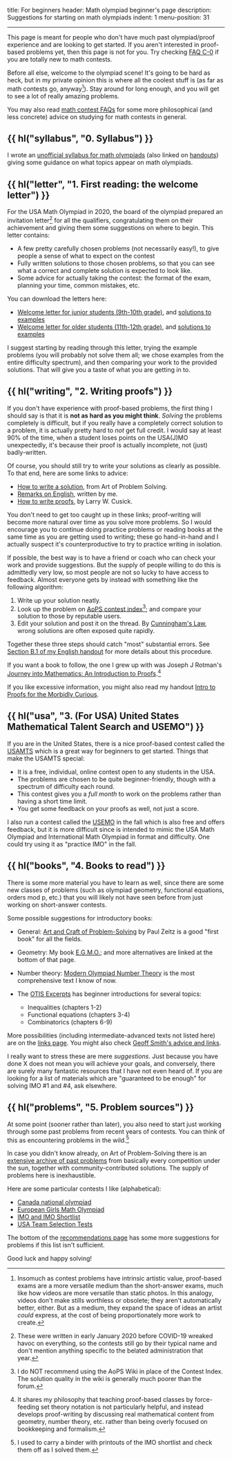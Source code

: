 title: For beginners
header: Math olympiad beginner's page
description: Suggestions for starting on math olympiads
indent: 1
menu-position: 31

---

This page is meant for people who don't have much
past olympiad/proof experience and are looking to get started.
If you aren't interested in proof-based problems yet,
then this page is not for you.
Try checking [FAQ C-0](faq-contest.html#C-0)
if you are totally new to math contests.

Before all else, welcome to the olympiad scene!
It's going to be hard as heck,
but in my private opinion this is where all the coolest stuff is
(as far as math contests go, anyway[^medium]).
Stay around for long enough, and
you will get to see a lot of really amazing problems.

[^medium]:
    Insomuch as contest problems have intrinsic artistic value,
    proof-based exams are a more versatile medium than the short-answer exams,
    much like how videos are more versatile than static photos.
    In this analogy, videos don't make stills worthless or obsolete;
    they aren't automatically better, either.
    But as a medium, they expand the space of ideas an artist _could_ express,
    at the cost of being proportionately more work to create.

You may also read [math contest FAQs](faq-contest.html)
for some more philosophical (and less concrete) advice on studying
for math contests in general.

## {{ hl("syllabus", "0. Syllabus") }}

I wrote an [unofficial syllabus for math olympiads](handouts/Syllabus/Syllabus.pdf)
(also linked on [handouts](olympiad.html))
giving some guidance on what topics appear on math olympiads.

## {{ hl("letter", "1. First reading: the welcome letter") }}

For the USA Math Olympiad in 2020, the board of the olympiad
prepared an invitation letter[^covid] for all the qualifiers,
congratulating them on their achievement
and giving them some suggestions on where to begin.
This letter contains:

- A few pretty carefully chosen problems (not necessarily easy!),
  to give people a sense of what to expect on the contest
- Fully written solutions to those chosen problems,
  so that you can see what a correct and complete solution is expected to look like.
- Some advice for actually taking the contest:
  the format of the exam, planning your time, common mistakes, etc.

[^covid]:
    These were written in early January 2020
    before COVID-19 wreaked havoc on everything,
    so the contests still go by their typical name and don't mention
    anything specific to the belated administration that year.

You can download the letters here:

- [Welcome letter for junior students (9th-10th grade)](static/welcome-jmo.pdf),
  and [solutions to examples](static/sol-welcome-jmo.pdf)
- [Welcome letter for older students (11th-12th grade)](static/welcome-usamo.pdf),
  and [solutions to examples](static/sol-welcome-usamo.pdf)

I suggest starting by reading through this letter,
trying the example problems (you will probably not solve them all;
we chose examples from the entire difficulty spectrum),
and then comparing your work to the provided solutions.
That will give you a taste of what you are getting in to.

## {{ hl("writing", "2. Writing proofs") }}

If you don't have experience with proof-based problems,
the first thing I should say is that it is **not as hard as you might think**.
_Solving_ the problems completely is difficult,
but if you really have a completely correct solution to a problem,
it is actually pretty hard to _not_ get full credit.
I would say at least 90% of the time,
when a student loses points on the USA(J)MO unexpectedly,
it's because their proof is actually incomplete, not (just) badly-written.

Of course, you should still try to write your solutions as clearly as possible.
To that end, here are some links to advice:

- [How to write a solution](https://aops.com/news/articles/how-to-write-a-solution),
  from Art of Problem Solving.
- [Remarks on English](handouts/english/english.pdf),
  written by me.
- [How to write proofs](https://zimmer.csufresno.edu/%7Elarryc/proofs/proofs.html),
  by Larry W. Cusick.

You don't need to get too caught up in these links;
proof-writing will become more natural over time as you solve more problems.
So I would encourage you to continue doing practice problems
or reading books at the same time as you are getting used to writing;
these go hand-in-hand and I actually suspect it's counterproductive
to try to practice writing in isolation.

If possible, the best way is to have a friend or coach
who can check your work and provide suggestions.
But the supply of people willing to do this is admittedly very low,
so most people are not so lucky to have access to feedback.
Almost everyone gets by instead with something like the following algorithm:

1. Write up your solution neatly.
2. Look up the problem on
   [AoPS contest index](https://aops.com/community/c13)[^nowiki];
   and compare your solution to those by reputable users.
3. Edit your solution and post it on the thread.
   By [Cunningham's Law](https://meta.wikimedia.org/wiki/Cunningham%27s_Law),
   wrong solutions are often exposed quite rapidly.

Together these three steps should catch "most" substantial errors.
See [Section B.1 of my English handout](/handouts/english/english.pdf)
for more details about this procedure.

If you want a book to follow, the one I grew up with was Joseph J Rotman's
[Journey into Mathematics: An Introduction to Proofs][rotman].[^rnote]

[rotman]: https://store.doverpublications.com/0486453065.html

[^rnote]:
    It shares my philosophy that teaching proof-based classes by
    force-feeding set theory notation is not particularly helpful,
    and instead develops proof-writing by discussing real mathematical content
    from geometry, number theory, etc. rather than being overly focused
    on bookkeeping and formalism.

[^nowiki]:
    I do NOT recommend using the AoPS Wiki in place of the Contest Index.
    The solution quality in the wiki is generally much poorer than the forum.

If you like excessive information, you might also read my handout
[Intro to Proofs for the Morbidly Curious](/handouts/NaturalProof/NaturalProof.pdf).

## {{ hl("usa", "3. (For USA) United States Mathematical Talent Search and USEMO") }}

If you are in the United States,
there is a nice proof-based contest called the [USAMTS](https://usamts.org/)
which is a great way for beginners to get started.
Things that make the USAMTS special:

- It is a free, individual, online contest open to any students in the USA.
- The problems are chosen to be quite beginner-friendly,
  though with a spectrum of difficulty each round.
- This contest gives you a _full month_ to work on the problems
  rather than having a short time limit.
- You get some feedback on your proofs as well, not just a score.

I also run a contest called the [USEMO](usemo.html) in the fall
which is also free and offers feedback,
but it is more difficult since is intended to mimic
the USA Math Olympiad and International Math Olympiad in format and difficulty.
One could try using it as "practice IMO" in the fall.

## {{ hl("books", "4. Books to read") }}

There is some more material you have to learn as well,
since there are some new classes of problems
(such as olympiad geometry, functional equations, orders mod p, etc.)
that you will likely not have seen before from
just working on short-answer contests.

Some possible suggestions for introductory books:

- General: [Art and Craft of Problem-Solving][acops] by Paul Zeitz
  is a good "first book" for all the fields.

- Geometry: My book [E.G.M.O.](geombook.html);
  and more alternatives are linked at the bottom of that page.

- Number theory: [Modern Olympiad Number Theory](https://aops.com/community/c6h2344755)
  is the most comprehensive text I know of now.

- The [OTIS Excerpts](excerpts.html) has beginner introductions
  for several topics:
  - Inequalities (chapters 1-2)
  - Functional equations (chapters 3-4)
  - Combinatorics (chapters 6-9)

More possibilities (including intermediate-advanced texts not listed here)
are on the [links page](recommend.html).
You might also check
[Geoff Smith's advice and links](https://people.bath.ac.uk/masgcs/advice.html).

[acops]: https://www.wiley.com/en-us/The+Art+and+Craft+of+Problem+Solving%2C+3rd+Edition-p-9781119239901
[pftb]: https://maa.org/press/maa-reviews/problems-from-the-book

I really want to stress these are mere _suggestions_.
Just because you have done X does not mean you will achieve your goals,
and conversely, there are surely many fantastic resources
that I have not even heard of.
If you are looking for a list of materials which are
"guaranteed to be enough" for solving IMO #1 and #4, ask elsewhere.

## {{ hl("problems", "5. Problem sources") }}

At some point (sooner rather than later),
you also need to start just working through some past problems
from recent years of contests.
You can think of this as encountering problems in the wild.[^binder]

[^binder]:
    I used to carry a binder with printouts
    of the IMO shortlist and check them off as I solved them.

In case you didn't know already,
on Art of Problem-Solving there is an
[extensive archive of past problems](https://aops.com/community/c13_contests)
from basically every competition under the sun,
together with community-contributed solutions.
The supply of problems here is inexhaustible.

Here are some particular contests I like (alphabetical):

- [Canada national olympiad](https://cms.math.ca/Competitions/CMO/)
- [European Girls Math Olympiad](https://www.egmo.org/egmos/)
- [IMO and IMO Shortlist](https://www.imo-official.org/problems.aspx)
- [USA Team Selection Tests](problems.html)

The bottom of the [recommendations page](recommend.html)
has some more suggestions for problems if this list isn't sufficient.

Good luck and happy solving!
